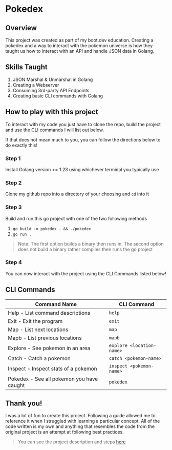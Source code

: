 # Pokedex
## Overview
<p>
This project was created as part of my boot.dev education. Creating a pokedex and a way to interact with the pokemon universe is how they taught us how to interact with an API and handle JSON data in Golang.
</p>

## Skills Taught
1. JSON Marshal & Unmarshal in Golang
2. Creating a Webserver
3. Consuming 3rd-party API Endpoints
4. Creating basic CLI commands with Golang

## How to play with this project
<p> 
To interact with my code you just have to clone the repo, build the project and use the CLI commands I will list out below. 
</p>
<p> If that does not mean much to you, you can follow the directions below to do exactly this!</p>

### Step 1
<p>Install Golang version >= 1.23 using whichever terminal you typically use</p>

### Step 2
<p>Clone my github repo into a directory of your choosing and <code>cd</code> into it</p>

### Step 3
<p>Build and run this go project with one of the two following methods</p>

1. `go build -o pokedex . && ./pokedex`
2. `go run .`

> Note: The first option builds a binary then runs in. The second option does not build a binary rather compiles then runs the go project

### Step 4
You can now interact with the project using the CLI Commands listed below!

## CLI Commands
| Command Name | CLI Command |
| ------------ | ----------- |
| Help - List command descriptions| `help`|
| Exit - Exit the program | `exit` |
| Map - List next locations| `map` |
| Mapb - List previous locations | `mapb` |
| Explore - See pokemon in an area | `explore <location-name>` |
| Catch - Catch a pokemon| `catch <pokemon-name>` |
| Inspect - Inspect stats of a pokemon| `inspect <pokemon-name>` |
| Pokedex - See all pokemon you have caught| `pokedex` |

## Thank you!
I was a lot of fun to create this project. Following a guide allowed me to reference it when I struggled with learning a particular concept. All of the code written is my own and anything that resembles the code from the original project is an attempt at following best practices.
> You can see the project description and steps [here](https://www.boot.dev/courses/build-pokedex-cli)

